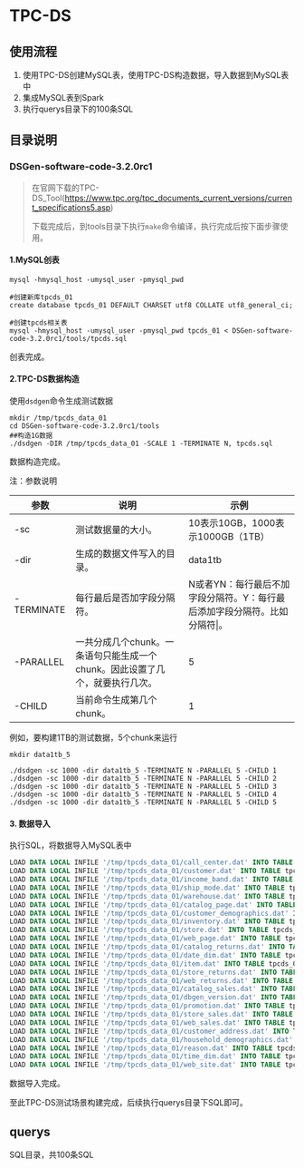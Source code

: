 # TPC-DS

## 使用流程

1. 使用TPC-DS创建MySQL表，使用TPC-DS构造数据，导入数据到MySQL表中
2. 集成MySQL表到Spark
3. 执行querys目录下的100条SQL

## 目录说明

### DSGen-software-code-3.2.0rc1

> 在官网下载的TPC-DS_Tool(https://www.tpc.org/tpc_documents_current_versions/current_specifications5.asp)
>
> 下载完成后，到tools目录下执行`make`命令编译，执行完成后按下面步骤使用。



#### 1.MySQL创表

```shell
mysql -hmysql_host -umysql_user -pmysql_pwd  

#创建新库tpcds_01
create database tpcds_01 DEFAULT CHARSET utf8 COLLATE utf8_general_ci;

#创建tpcds相关表
mysql -hmysql_host -umysql_user -pmysql_pwd tpcds_01 < DSGen-software-code-3.2.0rc1/tools/tpcds.sql
```

创表完成。



#### 2.TPC-DS数据构造

使用`dsdgen`命令生成测试数据

```shell
mkdir /tmp/tpcds_data_01
cd DSGen-software-code-3.2.0rc1/tools
##构造1G数据
./dsdgen -DIR /tmp/tpcds_data_01 -SCALE 1 -TERMINATE N, tpcds.sql
```

数据构造完成。

注：参数说明

| **参数**   | **说明**                                                     | **示例**                                                     |
| ---------- | ------------------------------------------------------------ | ------------------------------------------------------------ |
| -sc        | 测试数据量的大小。                                           | 10表示10GB，1000表示1000GB（1TB）                            |
| -dir       | 生成的数据文件写入的目录。                                   | data1tb                                                      |
| -TERMINATE | 每行最后是否加字段分隔符。                                   | N或者YN：每行最后不加字段分隔符。Y：每行最后添加字段分隔符。比如分隔符\|。 |
| -PARALLEL  | 一共分成几个chunk。一条语句只能生成一个chunk。因此设置了几个，就要执行几次。 | 5                                                            |
| -CHILD     | 当前命令生成第几个chunk。                                    | 1                                                            |

例如，要构建1TB的测试数据，5个chunk来运行

```shell
mkdir data1tb_5

./dsdgen -sc 1000 -dir data1tb_5 -TERMINATE N -PARALLEL 5 -CHILD 1
./dsdgen -sc 1000 -dir data1tb_5 -TERMINATE N -PARALLEL 5 -CHILD 2
./dsdgen -sc 1000 -dir data1tb_5 -TERMINATE N -PARALLEL 5 -CHILD 3
./dsdgen -sc 1000 -dir data1tb_5 -TERMINATE N -PARALLEL 5 -CHILD 4
./dsdgen -sc 1000 -dir data1tb_5 -TERMINATE N -PARALLEL 5 -CHILD 5
```



#### 3. 数据导入

执行SQL，将数据导入MySQL表中

```sql
LOAD DATA LOCAL INFILE '/tmp/tpcds_data_01/call_center.dat' INTO TABLE tpcds_01.call_center FIELDS TERMINATED BY '|' LINES TERMINATED BY '\n';
LOAD DATA LOCAL INFILE '/tmp/tpcds_data_01/customer.dat' INTO TABLE tpcds_01.customer FIELDS TERMINATED BY '|' LINES TERMINATED BY '\n';
LOAD DATA LOCAL INFILE '/tmp/tpcds_data_01/income_band.dat' INTO TABLE tpcds_01.income_band FIELDS TERMINATED BY '|' LINES TERMINATED BY '\n';
LOAD DATA LOCAL INFILE '/tmp/tpcds_data_01/ship_mode.dat' INTO TABLE tpcds_01.ship_mode FIELDS TERMINATED BY '|' LINES TERMINATED BY '\n';
LOAD DATA LOCAL INFILE '/tmp/tpcds_data_01/warehouse.dat' INTO TABLE tpcds_01.warehouse FIELDS TERMINATED BY '|' LINES TERMINATED BY '\n';
LOAD DATA LOCAL INFILE '/tmp/tpcds_data_01/catalog_page.dat' INTO TABLE tpcds_01.catalog_page FIELDS TERMINATED BY '|' LINES TERMINATED BY '\n';
LOAD DATA LOCAL INFILE '/tmp/tpcds_data_01/customer_demographics.dat' INTO TABLE tpcds_01.customer_demographics FIELDS TERMINATED BY '|' LINES TERMINATED BY '\n';
LOAD DATA LOCAL INFILE '/tmp/tpcds_data_01/inventory.dat' INTO TABLE tpcds_01.inventory FIELDS TERMINATED BY '|' LINES TERMINATED BY '\n';
LOAD DATA LOCAL INFILE '/tmp/tpcds_data_01/store.dat' INTO TABLE tpcds_01.store FIELDS TERMINATED BY '|' LINES TERMINATED BY '\n';
LOAD DATA LOCAL INFILE '/tmp/tpcds_data_01/web_page.dat' INTO TABLE tpcds_01.web_page FIELDS TERMINATED BY '|' LINES TERMINATED BY '\n';
LOAD DATA LOCAL INFILE '/tmp/tpcds_data_01/catalog_returns.dat' INTO TABLE tpcds_01.catalog_returns FIELDS TERMINATED BY '|' LINES TERMINATED BY '\n';
LOAD DATA LOCAL INFILE '/tmp/tpcds_data_01/date_dim.dat' INTO TABLE tpcds_01.date_dim FIELDS TERMINATED BY '|' LINES TERMINATED BY '\n';
LOAD DATA LOCAL INFILE '/tmp/tpcds_data_01/item.dat' INTO TABLE tpcds_01.item FIELDS TERMINATED BY '|' LINES TERMINATED BY '\n';
LOAD DATA LOCAL INFILE '/tmp/tpcds_data_01/store_returns.dat' INTO TABLE tpcds_01.store_returns FIELDS TERMINATED BY '|' LINES TERMINATED BY '\n';
LOAD DATA LOCAL INFILE '/tmp/tpcds_data_01/web_returns.dat' INTO TABLE tpcds_01.web_returns FIELDS TERMINATED BY '|' LINES TERMINATED BY '\n';
LOAD DATA LOCAL INFILE '/tmp/tpcds_data_01/catalog_sales.dat' INTO TABLE tpcds_01.catalog_sales FIELDS TERMINATED BY '|' LINES TERMINATED BY '\n';
LOAD DATA LOCAL INFILE '/tmp/tpcds_data_01/dbgen_version.dat' INTO TABLE tpcds_01.dbgen_version FIELDS TERMINATED BY '|' LINES TERMINATED BY '\n';
LOAD DATA LOCAL INFILE '/tmp/tpcds_data_01/promotion.dat' INTO TABLE tpcds_01.promotion FIELDS TERMINATED BY '|' LINES TERMINATED BY '\n';
LOAD DATA LOCAL INFILE '/tmp/tpcds_data_01/store_sales.dat' INTO TABLE tpcds_01.store_sales FIELDS TERMINATED BY '|' LINES TERMINATED BY '\n';
LOAD DATA LOCAL INFILE '/tmp/tpcds_data_01/web_sales.dat' INTO TABLE tpcds_01.web_sales FIELDS TERMINATED BY '|' LINES TERMINATED BY '\n';
LOAD DATA LOCAL INFILE '/tmp/tpcds_data_01/customer_address.dat' INTO TABLE tpcds_01.customer_address FIELDS TERMINATED BY '|' LINES TERMINATED BY '\n';
LOAD DATA LOCAL INFILE '/tmp/tpcds_data_01/household_demographics.dat' INTO TABLE tpcds_01.household_demographics FIELDS TERMINATED BY '|' LINES TERMINATED BY '\n';
LOAD DATA LOCAL INFILE '/tmp/tpcds_data_01/reason.dat' INTO TABLE tpcds_01.reason FIELDS TERMINATED BY '|' LINES TERMINATED BY '\n';
LOAD DATA LOCAL INFILE '/tmp/tpcds_data_01/time_dim.dat' INTO TABLE tpcds_01.time_dim FIELDS TERMINATED BY '|' LINES TERMINATED BY '\n';
LOAD DATA LOCAL INFILE '/tmp/tpcds_data_01/web_site.dat' INTO TABLE tpcds_01.web_site FIELDS TERMINATED BY '|' LINES TERMINATED BY '\n';
```

数据导入完成。

至此TPC-DS测试场景构建完成，后续执行querys目录下SQL即可。

## querys

SQL目录，共100条SQL




